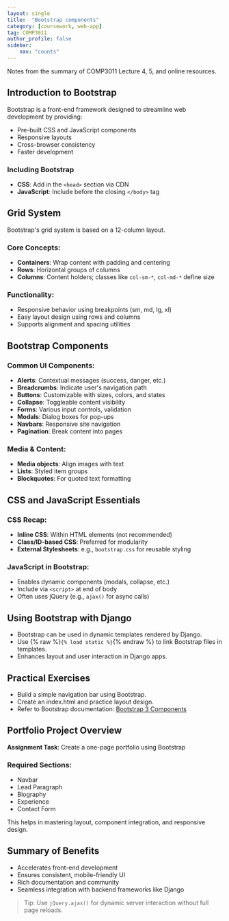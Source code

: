 ```yaml
---
layout: single
title:  "Bootstrap components"
category: [coursework, web-app]
tag: COMP3011
author_profile: false
sidebar:
    nav: "counts"
---
```


Notes from the summary of COMP3011 Lecture 4, 5, and online resources.

## Introduction to Bootstrap

Bootstrap is a front-end framework designed to streamline web development by providing:

- Pre-built CSS and JavaScript components
- Responsive layouts
- Cross-browser consistency
- Faster development

### Including Bootstrap

- **CSS**: Add in the `<head>` section via CDN
- **JavaScript**: Include before the closing `</body>` tag


## Grid System

Bootstrap's grid system is based on a 12-column layout.

### Core Concepts:

- **Containers**: Wrap content with padding and centering
- **Rows**: Horizontal groups of columns
- **Columns**: Content holders; classes like `col-sm-*`, `col-md-*` define size

### Functionality:

- Responsive behavior using breakpoints (sm, md, lg, xl)
- Easy layout design using rows and columns
- Supports alignment and spacing utilities


## Bootstrap Components

### Common UI Components:

- **Alerts**: Contextual messages (success, danger, etc.)
- **Breadcrumbs**: Indicate user's navigation path
- **Buttons**: Customizable with sizes, colors, and states
- **Collapse**: Toggleable content visibility
- **Forms**: Various input controls, validation
- **Modals**: Dialog boxes for pop-ups
- **Navbars**: Responsive site navigation
- **Pagination**: Break content into pages

### Media & Content:

- **Media objects**: Align images with text
- **Lists**: Styled item groups
- **Blockquotes**: For quoted text formatting


## CSS and JavaScript Essentials

### CSS Recap:

- **Inline CSS**: Within HTML elements (not recommended)
- **Class/ID-based CSS**: Preferred for modularity
- **External Stylesheets**: e.g., `bootstrap.css` for reusable styling

### JavaScript in Bootstrap:

- Enables dynamic components (modals, collapse, etc.)
- Include via `<script>` at end of body
- Often uses jQuery (e.g., `ajax()` for async calls)


## Using Bootstrap with Django

- Bootstrap can be used in dynamic templates rendered by Django.
- Use {% raw %}`{% load static %}`{% endraw %} to link Bootstrap files in templates.
- Enhances layout and user interaction in Django apps.


## Practical Exercises

- Build a simple navigation bar using Bootstrap.
- Create an index.html and practice layout design.
- Refer to Bootstrap documentation: [Bootstrap 3 Components](https://getbootstrap.com/docs/3.4/components/)


## Portfolio Project Overview

**Assignment Task**: Create a one-page portfolio using Bootstrap

### Required Sections:

- Navbar
- Lead Paragraph
- Biography
- Experience
- Contact Form

This helps in mastering layout, component integration, and responsive design.


## Summary of Benefits

- Accelerates front-end development
- Ensures consistent, mobile-friendly UI
- Rich documentation and community
- Seamless integration with backend frameworks like Django

> Tip: Use `jQuery.ajax()` for dynamic server interaction without full page reloads.
